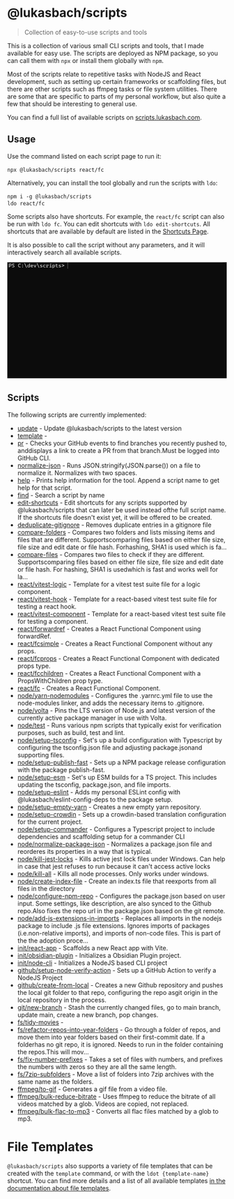 # @lukasbach/scripts

> Collection of easy-to-use scripts and tools

This is a collection of various small CLI scripts and tools, that I made available for easy use.
The scripts are deployed as NPM package, so you can call them with `npx` or install them globally with
`npm`.

Most of the scripts relate to repetitive tasks with NodeJS and React development, such as setting
up certain frameworks or scaffolding files, but there are other scripts such as ffmpeg tasks or
file system utilities. There are some that are specific to parts of my personal workflow, but also
quite a few that should be interesting to general use.

You can find a full list of available scripts on [scripts.lukasbach.com](https://scripts.lukasbach.com).

## Usage

Use the command listed on each script page to run it:

```
npx @lukasbach/scripts react/fc
```

Alternatively, you can install the tool globally and run the scripts with `ldo`:

```
npm i -g @lukasbach/scripts
ldo react/fc
```

Some scripts also have shortcuts. For example, the `react/fc` script can also be run with `ldo fc`.
You can edit shortcuts with `ldo edit-shortcuts`. All shortcuts that are available by default
are listed in the [Shortcuts Page](https://scripts.lukasbach.com/shortcuts).

It is also possible to call the script without any parameters, and it will interactively search all
available scripts.

![Demo](https://raw.githubusercontent.com/lukasbach/scripts/main/assets/ldo.gif)

## Scripts

The following scripts are currently implemented:

<!-- scripts:start -->
- [update](https://scripts.lukasbach.com/update) - Update @lukasbach/scripts to the latest version
- [template](https://scripts.lukasbach.com/template) - 
- [pr](https://scripts.lukasbach.com/pr) - Checks your GitHub events to find branches you recently pushed to, anddisplays a link to create a PR from that branch.Must be logged into GitHub CLI.
- [normalize-json](https://scripts.lukasbach.com/normalize-json) - Runs JSON.stringify(JSON.parse()) on a file to normalize it. Normalizes with two spaces.
- [help](https://scripts.lukasbach.com/help) - Prints help information for the tool. Append a script name to get help for that script.
- [find](https://scripts.lukasbach.com/find) - Search a script by name
- [edit-shortcuts](https://scripts.lukasbach.com/edit-shortcuts) - Edit shortcuts for any scripts supported by @lukasbach/scripts that can later be used instead ofthe full script name. If the shortcuts file doesn't exist yet, it will be offered to be created.
- [deduplicate-gitignore](https://scripts.lukasbach.com/deduplicate-gitignore) - Removes duplicate entries in a gitignore file
- [compare-folders](https://scripts.lukasbach.com/compare-folders) - Compares two folders and lists missing items and files that are different. Supportscomparing files based on either file size, file size and edit date or file hash. Forhashing, SHA1 is used which is fa...
- [compare-files](https://scripts.lukasbach.com/compare-files) - Compares two files to check if they are different. Supportscomparing files based on either file size, file size and edit date or file hash. For hashing, SHA1 is usedwhich is fast and works well for la...
- [react/vitest-logic](https://scripts.lukasbach.com/react/vitest-logic) - Template for a vitest test suite file for a logic component.
- [react/vitest-hook](https://scripts.lukasbach.com/react/vitest-hook) - Template for a react-based vitest test suite file for testing a react hook.
- [react/vitest-component](https://scripts.lukasbach.com/react/vitest-component) - Template for a react-based vitest test suite file for testing a component.
- [react/forwardref](https://scripts.lukasbach.com/react/forwardref) - Creates a React Functional Component using forwardRef.
- [react/fcsimple](https://scripts.lukasbach.com/react/fcsimple) - Creates a React Functional Component without any props.
- [react/fcprops](https://scripts.lukasbach.com/react/fcprops) - Creates a React Functional Component with dedicated props type.
- [react/fcchildren](https://scripts.lukasbach.com/react/fcchildren) - Creates a React Functional Component with a PropsWithChildren prop type.
- [react/fc](https://scripts.lukasbach.com/react/fc) - Creates a React Functional Component.
- [node/yarn-nodemodules](https://scripts.lukasbach.com/node/yarn-nodemodules) - Configures the .yarnrc.yml file to use the node-modules linker, and adds the necessary items to .gitignore.
- [node/volta](https://scripts.lukasbach.com/node/volta) - Pins the LTS version of Node.js and latest version of the currently active package manager in use with Volta.
- [node/test](https://scripts.lukasbach.com/node/test) - Runs various npm scripts that typically exist for verification purposes, such as build, test and lint.
- [node/setup-tsconfig](https://scripts.lukasbach.com/node/setup-tsconfig) - Set's up a build configuration with Typescript by configuring the tsconfig.json file and adjusting package.jsonand supporting files.
- [node/setup-publish-fast](https://scripts.lukasbach.com/node/setup-publish-fast) - Sets up a NPM package release configuration with the package publish-fast.
- [node/setup-esm](https://scripts.lukasbach.com/node/setup-esm) - Set's up ESM builds for a TS project. This includes updating the tsconfig, package.json, and file imports.
- [node/setup-eslint](https://scripts.lukasbach.com/node/setup-eslint) - Adds my personal ESLint config with @lukasbach/eslint-config-deps to the package setup.
- [node/setup-empty-yarn](https://scripts.lukasbach.com/node/setup-empty-yarn) - Creates a new empty yarn repository.
- [node/setup-crowdin](https://scripts.lukasbach.com/node/setup-crowdin) - Sets up a crowdin-based translation configuration for the current project.
- [node/setup-commander](https://scripts.lukasbach.com/node/setup-commander) - Configures a Typescript project to include dependencies and scaffolding setup for a commander CLI
- [node/normalize-package-json](https://scripts.lukasbach.com/node/normalize-package-json) - Normalizes a package.json file and reorderes its properties in a way that is typical.
- [node/kill-jest-locks](https://scripts.lukasbach.com/node/kill-jest-locks) - Kills active jest lock files under Windows. Can help in case that jest refuses to run because it can't access active locks
- [node/kill-all](https://scripts.lukasbach.com/node/kill-all) - Kills all node processes. Only works under windows.
- [node/create-index-file](https://scripts.lukasbach.com/node/create-index-file) - Create an index.ts file that reexports from all files in the directory
- [node/configure-npm-repo](https://scripts.lukasbach.com/node/configure-npm-repo) - Configures the package.json based on user input. Some settings, like description, are also synced to the Github repo.Also fixes the repo url in the package.json based on the git remote.
- [node/add-js-extensions-in-imports](https://scripts.lukasbach.com/node/add-js-extensions-in-imports) - Replaces all imports in the nodejs package to include .js file extensions. Ignores imports of packages (i.e.non-relative imports), and imports of non-code files. This is part of the the adoption proce...
- [init/react-app](https://scripts.lukasbach.com/init/react-app) - Scaffolds a new React app with Vite.
- [init/obsidian-plugin](https://scripts.lukasbach.com/init/obsidian-plugin) - Initializes a Obsidian Plugin project.
- [init/node-cli](https://scripts.lukasbach.com/init/node-cli) - Initializes a NodeJS based CLI project
- [github/setup-node-verify-action](https://scripts.lukasbach.com/github/setup-node-verify-action) - Sets up a GitHub Action to verify a NodeJS Project
- [github/create-from-local](https://scripts.lukasbach.com/github/create-from-local) - Creates a new Github repository and pushes the local git folder to that repo, configuring the repo asgit origin in the local repository in the process.
- [git/new-branch](https://scripts.lukasbach.com/git/new-branch) - Stash the currently changed files, go to main branch, update main, create a new branch, pop changes.
- [fs/tidy-movies](https://scripts.lukasbach.com/fs/tidy-movies) - 
- [fs/refactor-repos-into-year-folders](https://scripts.lukasbach.com/fs/refactor-repos-into-year-folders) - Go through a folder of repos, and move them into year folders based on their first-commit date. If a folderhas no git repo, it is ignored. Needs to run in the folder containing the repos.This will mov...
- [fs/fix-number-prefixes](https://scripts.lukasbach.com/fs/fix-number-prefixes) - Takes a set of files with numbers, and prefixes the numbers with zeros so they are all the same length.
- [fs/7zip-subfolders](https://scripts.lukasbach.com/fs/7zip-subfolders) - Move a list of folders into 7zip archives with the same name as the folders.
- [ffmpeg/to-gif](https://scripts.lukasbach.com/ffmpeg/to-gif) - Generates a gif file from a video file.
- [ffmpeg/bulk-reduce-bitrate](https://scripts.lukasbach.com/ffmpeg/bulk-reduce-bitrate) - Uses ffmpeg to reduce the bitrate of all videos matched by a glob. Videos are copied, not replaced.
- [ffmpeg/bulk-flac-to-mp3](https://scripts.lukasbach.com/ffmpeg/bulk-flac-to-mp3) - Converts all flac files matched by a glob to mp3.
<!-- scripts:end -->

# File Templates

`@lukasbach/scripts` also supports a variety of file templates that can be created with the `template` command,
or with the `ldot {template-name}` shortcut. You can find more details and a list of all available templates
[in the documentation about file templates](https://scripts.lukasbach.com/about/file-templates/).
